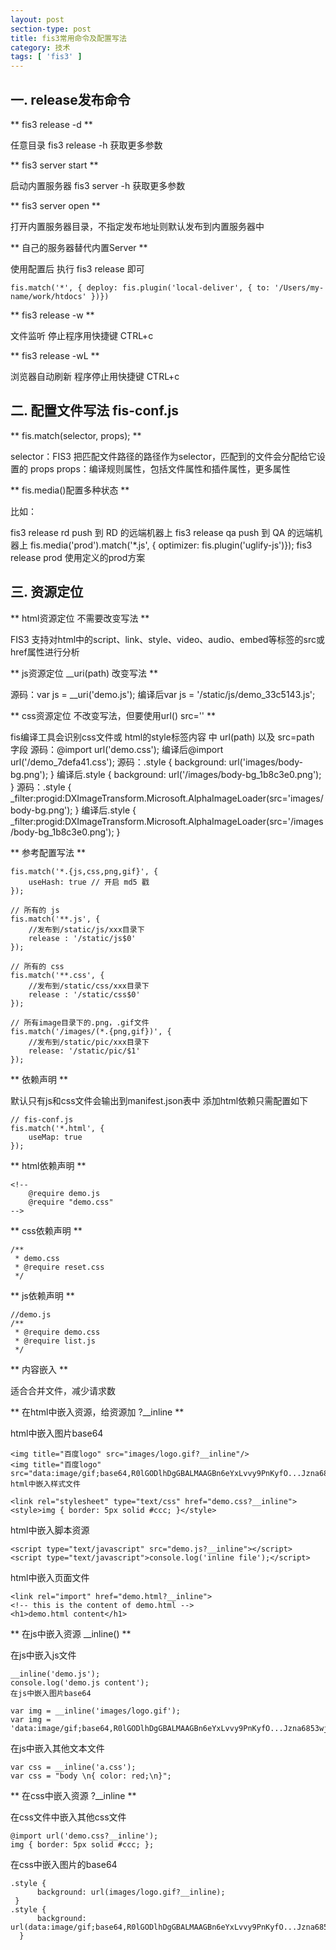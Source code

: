 ```yaml
---
layout: post
section-type: post
title: fis3常用命令及配置写法
category: 技术
tags: [ 'fis3' ]
---
```

## 一. release发布命令 ##

** fis3 release -d **

 <path>任意目录
 fis3 release -h 获取更多参数

** fis3 server start **

启动内置服务器
fis3 server -h 获取更多参数

** fis3 server open **

打开内置服务器目录，不指定发布地址则默认发布到内置服务器中

** 自己的服务器替代内置Server **

使用配置后 执行 fis3 release 即可

    fis.match('*', { deploy: fis.plugin('local-deliver', { to: '/Users/my-name/work/htdocs' })})

** fis3 release -w **

文件监听
停止程序用快捷键 CTRL+c

** fis3 release -wL **

浏览器自动刷新
程序停止用快捷键 CTRL+c

## 二. 配置文件写法 fis-conf.js ##

** fis.match(selector, props); **

selector：FIS3 把匹配文件路径的路径作为selector，匹配到的文件会分配给它设置的 props
props：编译规则属性，包括文件属性和插件属性，更多属性

** fis.media()配置多种状态 **

比如：

fis3 release rd push 到 RD 的远端机器上
fis3 release qa push 到 QA 的远端机器上
fis.media('prod').match('*.js', { optimizer: fis.plugin('uglify-js')});
fis3 release prod 使用定义的prod方案

## 三. 资源定位 ##

** html资源定位 不需要改变写法 **

FIS3 支持对html中的script、link、style、video、audio、embed等标签的src或href属性进行分析

** js资源定位 __uri(path) 改变写法 **

源码：var js = __uri('demo.js');
编译后var js = '/static/js/demo_33c5143.js';

** css资源定位 不改变写法，但要使用url() src='' **

fis编译工具会识别css文件或 html的style标签内容 中 url(path) 以及 src=path 字段
源码：@import url('demo.css');
编译后@import url('/demo_7defa41.css');
源码：.style { background: url('images/body-bg.png'); }
编译后.style { background: url('/images/body-bg_1b8c3e0.png'); }
源码：.style { _filter:progid:DXImageTransform.Microsoft.AlphaImageLoader(src='images/body-bg.png'); }
编译后.style { _filter:progid:DXImageTransform.Microsoft.AlphaImageLoader(src='/images/body-bg_1b8c3e0.png'); }

** 参考配置写法 **

    fis.match('*.{js,css,png,gif}', {
        useHash: true // 开启 md5 戳
    });

    // 所有的 js
    fis.match('**.js', {
        //发布到/static/js/xxx目录下
        release : '/static/js$0'
    });

    // 所有的 css
    fis.match('**.css', {
        //发布到/static/css/xxx目录下
        release : '/static/css$0'
    });

    // 所有image目录下的.png，.gif文件
    fis.match('/images/(*.{png,gif})', {
        //发布到/static/pic/xxx目录下
        release: '/static/pic/$1'
    });

** 依赖声明 **

默认只有js和css文件会输出到manifest.json表中
添加html依赖只需配置如下

    // fis-conf.js
    fis.match('*.html', {
        useMap: true
    });
** html依赖声明 **

    <!--
        @require demo.js
        @require "demo.css"
    -->
** css依赖声明 **

    /**
     * demo.css
     * @require reset.css
     */
** js依赖声明 **

    //demo.js
    /**
     * @require demo.css
     * @require list.js
     */
** 内容嵌入 **

适合合并文件，减少请求数

** 在html中嵌入资源，给资源加 ?__inline **

html中嵌入图片base64

    <img title="百度logo" src="images/logo.gif?__inline"/>
    <img title="百度logo" src="data:image/gif;base64,R0lGODlhDgGBALMAAGBn6eYxLvvy9PnKyfO...Jzna6853wjKc850nPeoY
    html中嵌入样式文件

    <link rel="stylesheet" type="text/css" href="demo.css?__inline">
    <style>img { border: 5px solid #ccc; }</style>
html中嵌入脚本资源

    <script type="text/javascript" src="demo.js?__inline"></script>
    <script type="text/javascript">console.log('inline file');</script>
html中嵌入页面文件

    <link rel="import" href="demo.html?__inline">
    <!-- this is the content of demo.html -->
    <h1>demo.html content</h1>

** 在js中嵌入资源 __inline() **

在js中嵌入js文件

    __inline('demo.js');
    console.log('demo.js content');
    在js中嵌入图片base64

    var img = __inline('images/logo.gif');
    var img = 'data:image/gif;base64,R0lGODlhDgGBALMAAGBn6eYxLvvy9PnKyfO...Jzna6853wjKc850nPeoYgAgA7';
在js中嵌入其他文本文件

    var css = __inline('a.css');
    var css = "body \n{ color: red;\n}";

** 在css中嵌入资源 ?__inline **

在css文件中嵌入其他css文件

    @import url('demo.css?__inline');
    img { border: 5px solid #ccc; };
在css中嵌入图片的base64

    .style {
          background: url(images/logo.gif?__inline);
     }
    .style {
          background: url(data:image/gif;base64,R0lGODlhDgGBALMAAGBn6eYxLvvy9PnKyfO...Jzna6853wjKc850nPeoYgAgA7);
      }